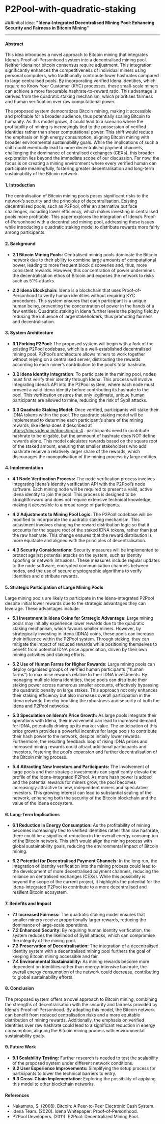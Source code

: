 # P2Pool-with-quadratic-staking

###initial idea: **"Idena-Integrated Decentralised Mining Pool: Enhancing Security and Fairness in Bitcoin Mining"**

---

#### **Abstract**

This idea introduces a novel approach to Bitcoin mining that integrates Idena’s Proof-of-Personhood system into a decentralised mining pool. Neither idena nor bitcoin consensus require adjustment. This integration significantly enhances the competitiveness of individual miners using personal computers, who traditionally contribute lower hashrates compared to large centralised pools. By incorporating verified Idena identities, which require no Know Your Customer (KYC) processes, these small-scale miners can achieve a more favourable hashrate-to-reward ratio. This advantage is derived from the quadratic staking mechanism, which prioritises fairness and human verification over raw computational power.

The proposed system democratizes Bitcoin mining, making it accessible and profitable for a broader audience, thus potentially scaling Bitcoin to humanity. As this model grows, it could lead to a scenario where the profitability of mining is increasingly tied to the possession of verified identities rather than sheer computational power. This shift would reduce the emphasis on high energy consumption, aligning Bitcoin mining with broader environmental sustainability goals. While the implications of such a shift could eventually lead to more decentralised payment channels, challenging the dominance of centralised exchanges (CEXs), this broader exploration lies beyond the immediate scope of our discussion. For now, the focus is on creating a mining environment where every verified human can participate meaningfully, fostering greater decentralisation and long-term sustainability of the Bitcoin network.

#### **1. Introduction**

The centralisation of Bitcoin mining pools poses significant risks to the network’s security and the principles of decentralisation. Existing decentralised pools, such as P2Pool, offer an alternative but face challenges, including lower efficiency, which makes investing in centralised pools more profitable. This paper explores the integration of Idena’s Proof-of-Personhood with a decentralised mining pool, addressing these issues while introducing a quadratic staking model to distribute rewards more fairly among participants.

#### **2. Background**

- **2.1 Bitcoin Mining Pools:** Centralised mining pools dominate the Bitcoin network due to their ability to combine large amounts of computational power, leading to more frequent block discoveries and, thus, more consistent rewards. However, this concentration of power undermines the decentralisation ethos of Bitcoin and exposes the network to risks such as 51% attacks.

- **2.2 Idena Blockchain:** Idena is a blockchain that uses Proof-of-Personhood to verify human identities without requiring KYC procedures. This system ensures that each participant is a unique human being, preventing the concentration of power in the hands of a few entities. Quadratic staking in Idena further levels the playing field by reducing the influence of large stakeholders, thus promoting fairness and decentralisation.

#### **3. System Architecture**

- **3.1 Forking P2Pool:** The proposed system will begin with a fork of the existing P2Pool codebase, which is a well-established decentralised mining pool. P2Pool’s architecture allows miners to work together without relying on a centralised server, distributing the rewards according to each miner’s contribution to the pool’s total hashrate.

- **3.2 Idena Identity Integration:** To participate in the mining pool, nodes must first verify their identity through Idena. This process will involve integrating Idena’s API into the P2Pool system, where each node must present a valid Idena identity before contributing its hashrate to the pool. This verification ensures that only legitimate, unique human participants are allowed to mine, reducing the risk of Sybil attacks.

- **3.3 Quadratic Staking Model:** Once verified, participants will stake their IDNA tokens within the pool. The quadratic staking model will be implemented to determine each participant’s share of the mining rewards, like idena does it described at https://docs.idena.io/docs/iip/iip-4 . participants need to contribute hashrate to be eligable, but the ammount of hashrate does NOT define rewards alone. This model calculates rewards based on the square root of the staked amount, ensuring that smaller stakeholders who add hashrate receive a relatively larger share of the rewards, which discourages the monopolisation of the mining process by large entities.

#### **4. Implementation**

- **4.1 Node Verification Process:** The node verification process involves integrating Idena’s identity verification API with the P2Pool’s node software. Each mining node will be required to present a valid, active Idena identity to join the pool. This process is designed to be straightforward and does not require extensive technical knowledge, making it accessible to a broad range of participants.

- **4.2 Adjustments to Mining Pool Logic:** The P2Pool codebase will be modified to incorporate the quadratic staking mechanism. This adjustment involves changing the reward distribution logic so that it accounts for the square root of the staked IDNA tokens, rather than just the raw hashrate. This change ensures that the reward distribution is more equitable and aligned with the principles of decentralisation.

- **4.3 Security Considerations:** Security measures will be implemented to protect against potential attacks on the system, such as identity spoofing or network intrusions. These measures include regular updates to the node software, encrypted communication channels between nodes, and the use of secure cryptographic algorithms to verify identities and distribute rewards.

#### **5. Strategic Participation of Large Mining Pools**

Large mining pools are likely to participate in the Idena-integrated P2Pool despite initial lower rewards due to the strategic advantages they can leverage. These advantages include:

- **5.1 Investment in Idena Coins for Strategic Advantage:** Large mining pools may initially experience lower rewards due to the quadratic staking mechanism, which favours smaller miners. However, by strategically investing in Idena (IDNA) coins, these pools can increase their influence within the P2Pool system. Through staking, they can mitigate the impact of reduced rewards while positioning themselves to benefit from potential IDNA price appreciation, driven by their own mining activities and staking efforts.

- **5.2 Use of Human Farms for Higher Rewards:** Large mining pools can deploy organised groups of verified human participants ("human farms") to maximise rewards relative to their IDNA investments. By managing multiple Idena identities, these pools can distribute their staking power across numerous smaller accounts, effectively bypassing the quadratic penalty on large stakes. This approach not only enhances their staking efficiency but also increases overall participation in the Idena network, thereby boosting the robustness and security of both the Idena and P2Pool networks.

- **5.3 Speculation on Idena’s Price Growth:** As large pools integrate their operations with Idena, their involvement can lead to increased demand for IDNA, potentially driving up its market value. The anticipation of this price growth provides a powerful incentive for large pools to contribute their hash power to the network, despite initially lower rewards. Furthermore, the resulting feedback loop of rising IDNA prices and increased mining rewards could attract additional participants and investors, fostering the pool’s expansion and further decentralisation of the Bitcoin mining process.

- **5.4 Attracting New Investors and Participants:** The involvement of large pools and their strategic investments can significantly elevate the profile of the Idena-integrated P2Pool. As more hash power is added and the potential rewards for miners grow, the pool becomes increasingly attractive to new, independent miners and speculative investors. This growing interest can lead to substantial scaling of the network, enhancing both the security of the Bitcoin blockchain and the value of the Idena ecosystem.

#### **6. Long-Term Implications**

- **6.1 Reduction in Energy Consumption:** As the profitability of mining becomes increasingly tied to verified identities rather than raw hashrate, there could be a significant reduction in the overall energy consumption of the Bitcoin network. This shift would align the mining process with global sustainability goals, reducing the environmental impact of Bitcoin mining.

- **6.2 Potential for Decentralised Payment Channels:** In the long run, the integration of identity verification into the mining process could lead to the development of more decentralised payment channels, reducing the reliance on centralised exchanges (CEXs). While this possibility is beyond the scope of the current project, it highlights the potential for the Idena-integrated P2Pool to contribute to a more decentralised and resilient Bitcoin ecosystem.

#### **7. Benefits and Impact**

- **7.1 Increased Fairness:** The quadratic staking model ensures that smaller miners receive proportionally larger rewards, reducing the dominance of large-scale operations.
- **7.2 Enhanced Security:** By requiring human identity verification, the system reduces the likelihood of Sybil attacks, which can compromise the integrity of the mining pool.
- **7.3 Preservation of Decentralisation:** The integration of a decentralised identity system with a decentralised mining pool furthers the goal of keeping Bitcoin mining accessible and fair.
- **7.4 Environmental Sustainability:** As mining rewards become more dependent on identities rather than energy-intensive hashrate, the overall energy consumption of the network could decrease, contributing to global sustainability efforts.

#### **8. Conclusion**

The proposed system offers a novel approach to Bitcoin mining, combining the strengths of decentralisation with the security and fairness provided by Idena’s Proof-of-Personhood. By adopting this model, the Bitcoin network can benefit from reduced centralisation risks and a more equitable distribution of mining rewards. Additionally, the emphasis on verified identities over raw hashrate could lead to a significant reduction in energy consumption, aligning the Bitcoin mining process with environmental sustainability goals.

#### **9. Future Work**

- **9.1 Scalability Testing:** Further research is needed to test the scalability of the proposed system under different network conditions.
- **9.2 User Experience Improvements:** Simplifying the setup process for participants to lower the technical barriers to entry.
- **9.3 Cross-Chain Implementation:** Exploring the possibility of applying this model to other blockchain networks.

#### **References**

- Nakamoto, S. (2008). Bitcoin: A Peer-to-Peer Electronic Cash System.
- Idena Team. (2020). Idena Whitepaper: Proof-of-Personhood.
- P2Pool Developers. (2011). P2Pool: Decentralized Mining Pool.

